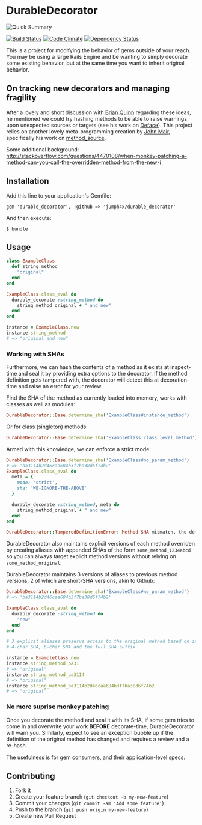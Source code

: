 # DurableDecorator

![Quick Summary](http://cdn.memegenerator.net/instances/300x300/38628144.jpg)

[![Build Status](https://travis-ci.org/jumph4x/durable_decorator.png)](https://travis-ci.org/jumph4x/durable_decorator)
[![Code Climate](https://codeclimate.com/github/jumph4x/durable_decorator.png)](https://codeclimate.com/github/jumph4x/durable_decorator)
[![Dependency Status](https://gemnasium.com/jumph4x/durable_decorator.png)](https://gemnasium.com/jumph4x/durable_decorator)

This is a project for modifying the behavior of gems outside of your reach. You may be using a large Rails Engine and be wanting to simply decorate some existing behavior, but at the same time you want to inherit original behavior. 

## On tracking new decorators and managing fragility

After a lovely and short discussion with [Brian Quinn](https://github.com/BDQ) regarding these ideas, he mentioned we could try hashing methods to be able to raise warnings upon unexpected sources or targets (see his work on [Deface](https://github.com/spree/deface)). This project relies on another lovely meta-programming creation by [John Mair](https://github.com/banister), specifically his work on [method_source](https://github.com/banister/method_source).

Some additional background: http://stackoverflow.com/questions/4470108/when-monkey-patching-a-method-can-you-call-the-overridden-method-from-the-new-i

## Installation

Add this line to your application's Gemfile:

    gem 'durable_decorator', :github => 'jumph4x/durable_decorator'

And then execute:

    $ bundle

## Usage

```ruby
class ExampleClass
  def string_method
    "original"
  end
end

ExampleClass.class_eval do
  durably_decorate :string_method do
    string_method_original + " and new"
  end
end

instance = ExampleClass.new
instance.string_method
# => "original and new"
```

### Working with SHAs

Furthermore, we can hash the contents of a method as it exists at inspect-time and seal it by providing extra options to the decorator. If the method definition gets tampered with, the decorator will detect this at decoration-time and raise an error for your review. 

Find the SHA of the method as currently loaded into memory, works with classes as well as modules:
```ruby
DurableDecorator::Base.determine_sha('ExampleClass#instance_method')
```

Or for class (singleton) methods:
```ruby
DurableDecorator::Base.determine_sha('ExampleClass.class_level_method')
```

Armed with this knowledge, we can enforce a strict mode: 
```ruby
DurableDecorator::Base.determine_sha('ExampleClass#no_param_method')
# => 'ba3114b2d46caa684b3f7ba38d6f74b2'
ExampleClass.class_eval do
  meta = {
    mode: 'strict',
    sha: 'WE-IGNORE-THE-ABOVE'
  }

  durably_decorate :string_method, meta do
    string_method_original + " and new"
  end
end

DurableDecorator::TamperedDefinitionError: Method SHA mismatch, the definition has been tampered with
```

DurableDecorator also maintains explicit versions of each method overriden by creating aliases with appended SHAs of the form ```some_method_1234abcd``` so you can always target explicit method versions without relying on ```some_method_original```.

DurableDecorator maintains 3 versions of aliases to previous method versions, 2 of which are short-SHA versions, akin to Github:
```ruby
DurableDecorator::Base.determine_sha('ExampleClass#no_param_method')
# => 'ba3114b2d46caa684b3f7ba38d6f74b2'

ExampleClass.class_eval do
  durably_decorate :string_method do
    "new"
  end
end

# 3 explicit aliases preserve access to the original method based on it's original SHA:
# 4-char SHA, 6-char SHA and the full SHA suffix

instance = ExampleClass.new
instance.string_method_ba31
# => "original"
instance.string_method_ba3114
# => "original"
instance.string_method_ba3114b2d46caa684b3f7ba38d6f74b2
# => "original"
```

### No more suprise monkey patching
Once you decorate the method and seal it with its SHA, if some gem tries to come in and overwrite your work **BEFORE** decorate-time, DurableDecorator will warn you. Similarly, expect to see an exception bubble up if the definition of the original method has changed and requires a review and a re-hash. 

The usefulness is for gem consumers, and their application-level specs. 

## Contributing

1. Fork it
2. Create your feature branch (`git checkout -b my-new-feature`)
3. Commit your changes (`git commit -am 'Add some feature'`)
4. Push to the branch (`git push origin my-new-feature`)
5. Create new Pull Request
